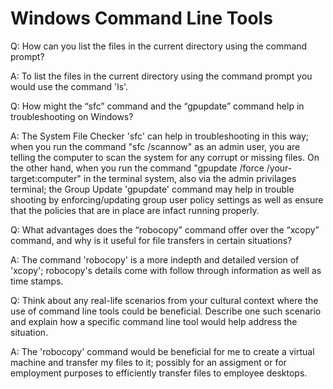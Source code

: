 # Windows Command Line Tools

Q:  How can you list the files in the current directory using the command prompt?

A: To list the files in the current directory using the command prompt you would use the command 'ls'. 


Q: How might the “sfc” command and the “gpupdate” command help in troubleshooting on Windows?

A: The System File Checker 'sfc' can help in troubleshooting in this way; when you run the command "sfc /scannow" as an admin user, you are telling the computer to scan the system for any corrupt or missing files. 
On the other hand, when you run the command "gpupdate /force /your-target:computer" in the terminal  system, also via the admin privilages terminal; the Group Update 'gpupdate' command may help in trouble shooting by enforcing/updating group user policy settings as well as ensure that the policies that are in place are infact running properly. 


Q: What advantages does the “robocopy” command offer over the “xcopy” command, and why is it useful for file transfers in certain situations?

A: The command 'robocopy' is a more indepth and detailed version of 'xcopy'; robocopy's details come with follow through information as well as time stamps. 


Q: Think about any real-life scenarios from your cultural context where the use of command line tools could be beneficial. Describe one such scenario and explain how a specific command line tool would help address the situation.

A: The 'robocopy' command  would be beneficial for me to create a virtual machine and transfer my files to it; possibly for an assigment or for employment purposes to efficiently transfer files to employee desktops.